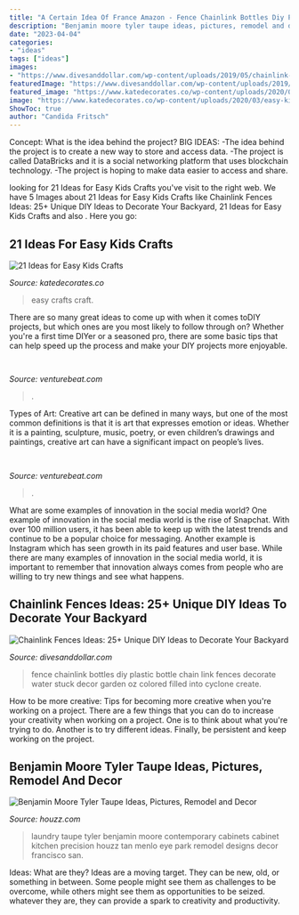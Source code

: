```yaml
---
title: "A Certain Idea Of France Amazon - Fence Chainlink Bottles Diy Plastic Bottle Chain Link Fences Decorate Water Stuck Decor Garden Oz Colored Filled Into Cyclone Create"
description: "Benjamin moore tyler taupe ideas, pictures, remodel and decor"
date: "2023-04-04"
categories:
- "ideas"
tags: ["ideas"]
images:
- "https://www.divesanddollar.com/wp-content/uploads/2019/05/chainlink-fence-ideas-8.jpg"
featuredImage: "https://www.divesanddollar.com/wp-content/uploads/2019/05/chainlink-fence-ideas-8.jpg"
featured_image: "https://www.katedecorates.co/wp-content/uploads/2020/03/easy-kid-crafts.png"
image: "https://www.katedecorates.co/wp-content/uploads/2020/03/easy-kid-crafts.png"
ShowToc: true
author: "Candida Fritsch"
---
```



Concept: What is the idea behind the project?
BIG IDEAS: 
-The idea behind the project is to create a new way to store and access data. 
-The project is called DataBricks and it is a social networking platform that uses blockchain technology. 
-The project is hoping to make data easier to access and share.

	

		
looking for 21 Ideas for Easy Kids Crafts you've visit to the right web. We have 5 Images about 21 Ideas for Easy Kids Crafts like Chainlink Fences Ideas: 25+ Unique DIY Ideas to Decorate Your Backyard, 21 Ideas for Easy Kids Crafts and also . Here you go:
		
    
## 21 Ideas For Easy Kids Crafts

<img loading=lazy src="https://www.katedecorates.co/wp-content/uploads/2020/03/easy-kid-crafts.png" onerror="this.onerror=null;this.src='https://tse1.mm.bing.net/th?id=OIP.Roi68STtgHb_Wx3IILveRgHaEK&amp;pid=15.1';" alt="21 Ideas for Easy Kids Crafts">

_Source: katedecorates.co_

>easy crafts craft. 

	

There are so many great ideas to come up with when it comes toDIY projects, but which ones are you most likely to follow through on? Whether you're a first time DIYer or a seasoned pro, there are some basic tips that can help speed up the process and make your DIY projects more enjoyable.

    
## 

<img loading=lazy src="https://venturebeat.com/wp-content/uploads/2020/01/Cruise-Track-4-Inside-Vehicle.jpg?w=800" onerror="this.onerror=null;this.src='https://tse3.mm.bing.net/th?id=OIP.yrzj_xT8CPpaMnmsbaoxwAHaFj&amp;pid=15.1';" alt="">

_Source: venturebeat.com_

>. 

	

Types of Art:
Creative art can be defined in many ways, but one of the most common definitions is that it is art that expresses emotion or ideas. Whether it is a painting, sculpture, music, poetry, or even children’s drawings and paintings, creative art can have a significant impact on people’s lives.

    
## 

<img loading=lazy src="https://venturebeat.com/wp-content/uploads/2020/05/hp-spring-5.jpg" onerror="this.onerror=null;this.src='https://tse2.mm.bing.net/th?id=OIP.fXSXyjRlr5jTrM8LdxvxWQHaFj&amp;pid=15.1';" alt="">

_Source: venturebeat.com_

>. 

	

What are some examples of innovation in the social media world?
One example of innovation in the social media world is the rise of Snapchat. With over 100 million users, it has been able to keep up with the latest trends and continue to be a popular choice for messaging. Another example is Instagram which has seen growth in its paid features and user base. While there are many examples of innovation in the social media world, it is important to remember that innovation always comes from people who are willing to try new things and see what happens.

    
## Chainlink Fences Ideas: 25+ Unique DIY Ideas To Decorate Your Backyard

<img loading=lazy src="https://www.divesanddollar.com/wp-content/uploads/2019/05/chainlink-fence-ideas-8.jpg" onerror="this.onerror=null;this.src='https://tse3.mm.bing.net/th?id=OIP.VlPxMXhFeAum_wlVzpZGqAHaLI&amp;pid=15.1';" alt="Chainlink Fences Ideas: 25+ Unique DIY Ideas to Decorate Your Backyard">

_Source: divesanddollar.com_

>fence chainlink bottles diy plastic bottle chain link fences decorate water stuck decor garden oz colored filled into cyclone create. 

	

How to be more creative: Tips for becoming more creative when you're working on a project.
There are a few things that you can do to increase your creativity when working on a project. One is to think about what you're trying to do. Another is to try different ideas. Finally, be persistent and keep working on the project.

    
## Benjamin Moore Tyler Taupe Ideas, Pictures, Remodel And Decor

<img loading=lazy src="https://st.hzcdn.com/fimgs/b38181060f73386d_7833-w500-h666-b0-p0--contemporary-laundry-room.jpg" onerror="this.onerror=null;this.src='https://tse4.mm.bing.net/th?id=OIP.ewDZzkZmKSpapD_cvor7TAHaJ3&amp;pid=15.1';" alt="Benjamin Moore Tyler Taupe Ideas, Pictures, Remodel and Decor">

_Source: houzz.com_

>laundry taupe tyler benjamin moore contemporary cabinets cabinet kitchen precision houzz tan menlo eye park remodel designs decor francisco san. 

	

Ideas: What are they?
Ideas are a moving target. They can be new, old, or something in between. Some people might see them as challenges to be overcome, while others might see them as opportunities to be seized. whatever they are, they can provide a spark to creativity and productivity.

